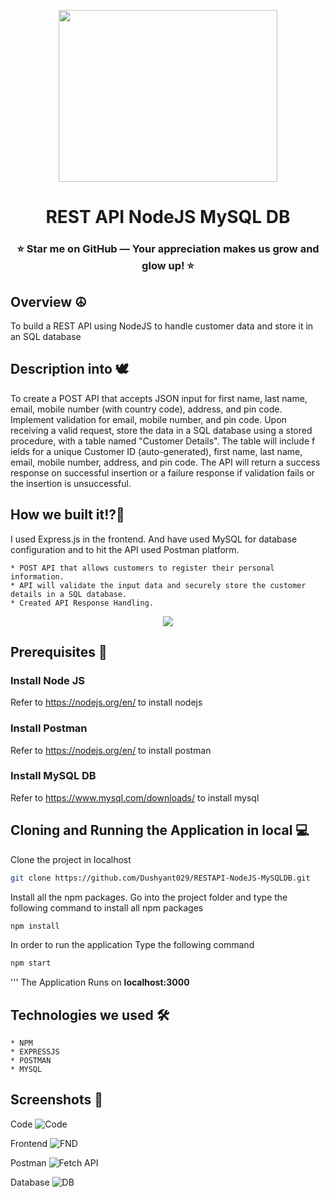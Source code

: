 <p align="center">
    <img src="https://github.com/Dushyant029/F13Hobby/assets/55031190/14f8574a-cbb6-435d-b492-f370a07c5e39" width="350" height="275">
</p>
<h1 align="center">REST API NodeJS MySQL DB </h1>
<h3 align="center">⭐ Star me on GitHub — Your appreciation makes us grow and glow up! ⭐</h3>

## Overview ☮️
To build a REST API using NodeJS to handle customer data and store it in an SQL database

## Description into 🕊️
 To create a POST API that accepts JSON input for first name, last name, email, mobile
 number (with country code), address, and pin code. Implement validation for email, mobile
 number, and pin code. Upon receiving a valid request, store the data in a SQL database
 using a stored procedure, with a table named "Customer Details". The table will include f
 ields for a unique Customer ID (auto-generated), first name, last name, email, mobile
 number, address, and pin code. The API will return a success response on successful
 insertion or a failure response if validation fails or the insertion is unsuccessful.
   
## How we built it!?🧠
I used Express.js in the frontend. And have used MySQL for database configuration and to hit the API used Postman platform.

    * POST API that allows customers to register their personal information.
    * API will validate the input data and securely store the customer details in a SQL database.
    * Created API Response Handling.

<p align="center">
    <img src="https://github.com/Dushyant029/RESTAPI-NodeJS-MySQLDB/assets/55031190/a10d476e-d987-4cc6-99d1-2b6b53ba7d41"/>
</p>

## Prerequisites 📑   
  
### Install Node JS
Refer to https://nodejs.org/en/ to install nodejs

### Install Postman 
Refer to https://nodejs.org/en/ to install postman

### Install MySQL DB 
Refer to https://www.mysql.com/downloads/ to install mysql


## Cloning and Running the Application in local 💻

Clone the project in localhost
```bash
git clone https://github.com/Dushyant029/RESTAPI-NodeJS-MySQLDB.git
```
Install all the npm packages. Go into the project folder and type the following command to install all npm packages

```bash
npm install
```

In order to run the application Type the following command

```bash
npm start
```
'''
The Application Runs on **localhost:3000**

## Technologies we used 🛠️ 
    * NPM
    * EXPRESSJS
    * POSTMAN
    * MYSQL

## Screenshots 📸
Code
![Code](https://github.com/Dushyant029/F13Hobby/assets/55031190/b667c424-d421-45df-9b2b-3a7ace8e1807)

Frontend
![FND](https://github.com/Dushyant029/F13Hobby/assets/55031190/7030e95b-1e6c-4576-a1aa-e99348cbaf2c)

Postman
![Fetch API](https://github.com/Dushyant029/F13Hobby/assets/55031190/ccfdb24e-86e9-4e32-9f45-a63537a53cbb)

Database
![DB](https://github.com/Dushyant029/F13Hobby/assets/55031190/bee9a1cd-ad30-4402-9f84-9599a3f2b568)
